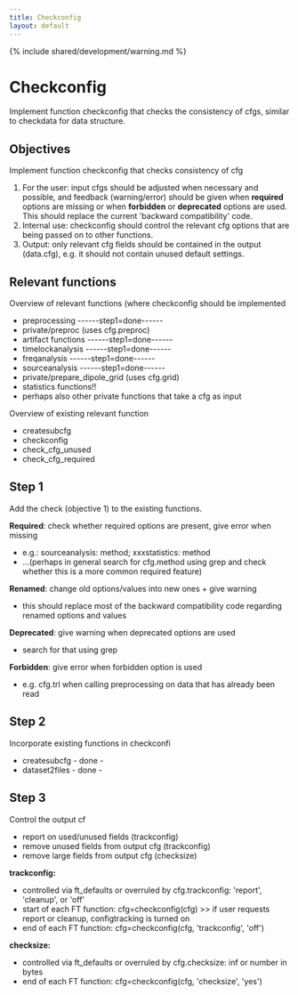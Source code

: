```yaml
---
title: Checkconfig
layout: default
---
```


{% include shared/development/warning.md %}

# Checkconfig

Implement function checkconfig that checks the consistency of cfgs, similar to checkdata for data structure.

## Objectives

Implement function checkconfig that checks consistency of cfg
 1.  For the user: input cfgs should be adjusted when necessary and possible, and feedback (warning/error) should be given when **required** options are missing or when **forbidden** or **deprecated** options are used. This should replace the current 'backward compatibility' code.
 2.  Internal use: checkconfig should control the relevant cfg options that are being passed on to other functions.
 3.  Output: only relevant cfg fields should be contained in the output (data.cfg), e.g. it should not contain unused default settings.

## Relevant functions

Overview of relevant functions (where checkconfig should be implemented

*  preprocessing ------step1=done------
*  private/preproc (uses cfg.preproc)
*  artifact functions ------step1=done------
*  timelockanalysis ------step1=done------
*  freqanalysis ------step1=done------
*  sourceanalysis ------step1=done------
*  private/prepare_dipole_grid (uses cfg.grid)
*  statistics functions!!
*  perhaps also other private functions that take a cfg as input

Overview of existing relevant function

*  createsubcfg
*  checkconfig
*  check_cfg_unused
*  check_cfg_required

## Step 1

Add the check (objective 1) to the existing functions.

**Required**: check whether required options are present, give error when missing

*  e.g.: sourceanalysis: method; xxxstatistics: method
*  ...(perhaps in general search for cfg.method using grep and check whether this is a more common required feature)

**Renamed**: change old options/values into new ones + give warning

*  this should replace most of the backward compatibility code regarding renamed options and values

**Deprecated**: give warning when deprecated options are used

*  search for that using grep

**Forbidden**: give error when forbidden option is used

*  e.g. cfg.trl when calling preprocessing on data that has already been read

## Step 2

Incorporate existing functions in checkconfi

*  createsubcfg - done -
*  dataset2files - done -

## Step 3

Control the output cf

*  report on used/unused fields (trackconfig)
*  remove unused fields from output cfg (trackconfig)
*  remove large fields from output cfg (checksize)

**trackconfig:**

*  controlled via ft_defaults or overruled by cfg.trackconfig: 'report', 'cleanup', or 'off'
*  start of each FT function: cfg=checkconfig(cfg) >> if user requests report or cleanup, configtracking is turned on
*  end of each FT function: cfg=checkconfig(cfg, 'trackconfig', 'off')

**checksize:**

*  controlled via ft_defaults or overruled by cfg.checksize: inf or number in bytes
*  end of each FT function: cfg=checkconfig(cfg, 'checksize', 'yes')

